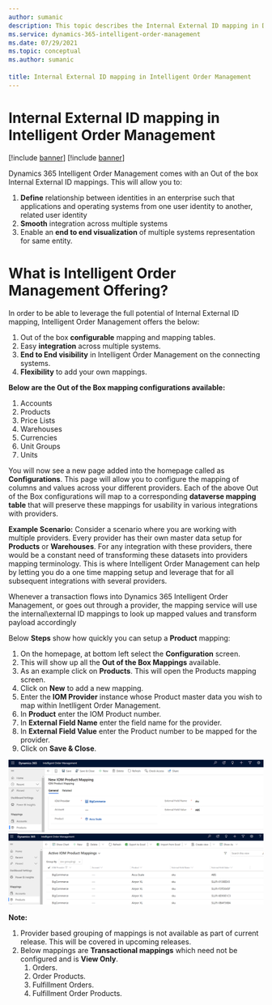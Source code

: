 ```yaml
---
author: sumanic
description: This topic describes the Internal External ID mapping in Dynamics 365 Intelligent Order Management.
ms.service: dynamics-365-intelligent-order-management
ms.date: 07/29/2021
ms.topic: conceptual
ms.author: sumanic

title: Internal External ID mapping in Intelligent Order Management
---
```



# Internal External ID mapping in Intelligent Order Management

[!include [banner](includes/banner.md)]
[!include [banner](includes/preview-banner.md)]

Dynamics 365 Intelligent Order Management comes with an Out of the box Internal External ID mappings. This will allow you to:

1. **Define** relationship between identities in an enterprise such that applications and operating systems from one user identity to another, related user identity
1. **Smooth** integration across multiple systems
1. Enable an **end to end visualization** of multiple systems representation for same entity.

# What is Intelligent Order Management Offering?

In order to be able to leverage the full potential of Internal External ID mapping, Intelligent Order Management offers the below:

1. Out of the box **configurable** mapping and mapping tables.
1. Easy **integration** across multiple systems.
1. **End to End visibility** in Intelligent Order Management on the connecting systems.
1. **Flexibility** to add your own mappings.

**Below are the Out of the Box mapping configurations available:**

1. Accounts
2. Products
3. Price Lists
4. Warehouses
5. Currencies
6. Unit Groups
7. Units

You will now see a new page added into the homepage called as **Configurations**. This page will allow you to configure the mapping of columns and values across your different providers.
Each of the above Out of the Box configurations will map to a corresponding **dataverse mapping table** that will preserve these mappings for usability in various integrations with providers.

**Example Scenario:** Consider a scenario where you are working with multiple providers. Every provider has their own master data setup for **Products** or **Warehouses**. For any integration with these providers, there would be a constant need of transforming these datasets into providers mapping terminology. This is where Intelligent Order Management can help by letting you do a one time mapping setup and leverage that for all subsequent integrations with several providers.

Whenever a transaction flows into Dynamics 365 Intelligent Order Management, or goes out through a provider, the mapping service will use the internal\external ID mappings to look up mapped values and transform payload accordingly 

Below **Steps** show how quickly you can setup a **Product** mapping:

1. On the homepage, at bottom left select the **Configuration** screen.
2. This will show up all the **Out of the Box Mappings** available.
3. As an example click on **Products**. This will open the Products mapping screen.
4. Click on **New** to add a new mapping.
5. Enter the **IOM Provider** instance whose Product master data you wish to map within Inetlligent Order Management.
6. In **Product** enter the IOM Product number.
7. In **External Field Name** enter the field name for the provider.
8. In **External Field Value** enter the Product number to be mapped for the provider.
9. Click on **Save & Close**.

![image](media/prodmap.png)
![image](media/ProductsMapping.png)

**Note:** 
1. Provider based grouping of mappings is not available as part of current release. This will be covered in upcoming releases.
2. Below mappings are **Transactional mappings** which need not be configured and is **View Only**.
    1. Orders.
    2. Order Products.
    3. Fulfillment Orders.
    4. Fulfillment Order Products.
